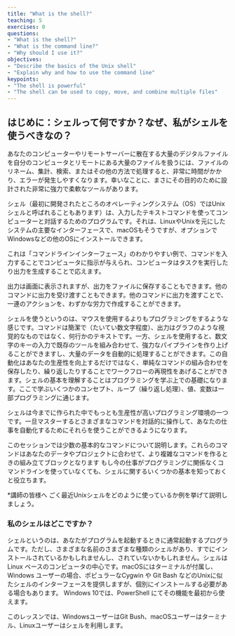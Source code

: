 ```yaml
---
title: "What is the shell?"
teaching: 5
exercises: 0
questions:
- "What is the shell?"
- "What is the command line?"
- "Why should I use it?"
objectives:
- "Describe the basics of the Unix shell"
- "Explain why and how to use the command line"
keypoints:
- "The shell is powerful"
- "The shell can be used to copy, move, and combine multiple files"
---
```

## はじめに：シェルって何ですか？なぜ、私がシェルを使うべきなの？

あなたのコンピューターやリモートサーバーに散在する大量のデジタルファイルを自分のコンピュータとリモートにある大量のファイルを扱うには、ファイルのリネーム、集計、検索、またはその他の方法で処理すると、非常に時間がかかり、エラーが発生しやすくなります。幸いなことに、まさにその目的のために設計された非常に強力で柔軟なツールがあります。

シェル（最初に開発されたところのオペレーティングシステム（OS）ではUnixシェルと呼ばれることもあります）は、入力したテキストコマンドを使ってコンピューターと対話するためのプログラムです。それは、LinuxやUnixを元にしたシステムの主要なインターフェースで、macOSもそうですが、オプションでWindowsなどの他のOSにインストールできます。

これは「コマンドラインインターフェース」のわかりやすい例で、コマンドを入力することでコンピュータに指示が与えられ、コンピュータはタスクを実行したり出力を生成することで応えます。

出力は画面に表示されますが、出力をファイルに保存することもできます。他のコマンドに出力を受け渡すこともできます。他のコマンドに出力を渡すことで、一連のアクションを、わずかな労力で作成することができます。

シェルを使うというのは、マウスを使用するよりもプログラミングをするような感じです。コマンドは簡潔で（たいてい数文字程度）、出力はグラフのような視覚的なものではなく、何行かのテキストです。一方、シェルを使用すると、数文字のキーの入力で既存のツールを組み合わせて、強力なパイプラインを作り上げることができますし、大量のデータを自動的に処理することができます。この自動化はあなたの生産性を向上するだけではなく、単純なコマンドの組み合わせを保存したり、繰り返したりすることでワークフローの再現性をあげることができます。シェルの基本を理解することはプログラミングを学ぶ上での基礎になります。ここで学ぶいくつかのコンセプト、ループ（繰り返し処理）、値、変数は一部プログラミングに通じます。

シェルは今までに作られた中でもっとも生産性が高いプログラミング環境の一つです。一旦マスターするとさまざまなコマンドを対話的に操作して、あなたの仕事を自動化するためにそれらを使うことができるようになります。

このセッションでは少数の基本的なコマンドについて説明します。これらのコマンドはあなたのデータやプロジェクトに合わせて、より複雑なコマンドを作るときの組み立てブロックとなります
もし今の仕事がプログラミングに関係なくコマンドラインを使っていなくても、シェルに関するいくつかの基本を知っておくと役立ちます。

*講師の皆様へ
ごく最近Unixシェルをどのように使っているか例を挙げて説明しましょう。

### 私のシェルはどこですか？

シェルというのは、あなたがプログラムを起動するときに通常起動するプログラムです。ただし、さまざまな名前のさまざまな種類のシェルがあり、すでにインストールされているかもしれませんし、されていないかもしれません。シェルは Linux ベースのコンピュータの中心です。macOSにはターミナルが付属し、Windows ユーザーの場合、ポピュラーなCygwin や Git Bash などのUnixに似たシェルのインターフェースを提供しますが、個別にインストールする必要がある場合もあります。 Windows 10では、PowerShell にてその機能を最初から使えます。

このレッスンでは、WindowsユーザーはGit Bush、macOSユーザーはターミナル、Linuxユーザーはシェルを利用します。

